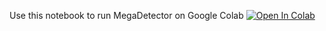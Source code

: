 Use this notebook to run MegaDetector on Google Colab
[![Open In Colab](https://colab.research.google.com/assets/colab-badge.svg)](https://colab.research.google.com/github/FFI-Vietnam/camtrap-tools/blob/main/MegaDetector/Megadetector_Colab_FFIVietnam.ipynb)
